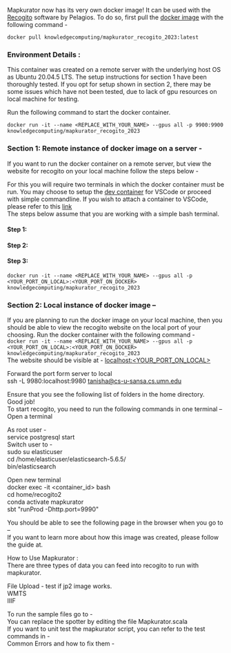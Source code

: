Mapkurator now has its very own docker image! It can be used with the [Recogito](https://github.com/pelagios/recogito2) software by Pelagios. 
To do so, first pull the [docker image](https://hub.docker.com/r/knowledgecomputing/mapkurator_recogito_2023/tags) with the following command - 

`docker pull knowledgecomputing/mapkurator_recogito_2023:latest`

### Environment Details : 
This container was created on a remote server with the underlying host OS as Ubuntu 20.04.5 LTS.
The setup instructions for section 1 have been thoroughly tested. If you opt for setup shown in section 2, there may be some issues which have not been tested, due to lack of gpu resources on local machine for testing. 

Run the following command to start the docker container.

```docker run -it --name <REPLACE_WITH_YOUR_NAME> --gpus all -p 9900:9900 knowledgecomputing/mapkurator_recogito_2023```  

### Section 1: Remote instance of docker image on a server - 
If you want to run the docker container on a remote server, but view the website for recogito on your local machine follow the steps below - 

For this you will require two terminals in which the docker container must be run. You  may choose to setup the [dev container](https://code.visualstudio.com/docs/devcontainers/tutorial) for VSCode or proceed with simple commandline. If you wish to attach a container to VSCode, please refer to this [link](https://code.visualstudio.com/docs/devcontainers/attach-container)   
The steps below assume that you are working with a simple bash terminal. 
#### Step 1:   
#### Step 2:   
#### Step 3:   

```docker run -it --name <REPLACE_WITH_YOUR_NAME> --gpus all -p <YOUR_PORT_ON_LOCAL>:<YOUR_PORT_ON_DOCKER> knowledgecomputing/mapkurator_recogito_2023```   

### Section 2: Local instance of docker image –
If you are planning to run the docker image on your local machine, then you should be able to view the recogito website on the local port of your choosing. 
Run the docker container with the following command -    
```docker run -it --name <REPLACE_WITH_YOUR_NAME> --gpus all -p <YOUR_PORT_ON_LOCAL>:<YOUR_PORT_ON_DOCKER> knowledgecomputing/mapkurator_recogito_2023```   
The website should be visible at - [localhost:<YOUR_PORT_ON_LOCAL>](localhost:<YOUR_PORT_ON_LOCAL>)   


Forward the port form server to local   
ssh -L 9980:localhost:9980 tanisha@cs-u-sansa.cs.umn.edu  

Ensure that you see the following list of folders in the home directory.  
Good job!  
To start recogito, you need to run the following commands in one terminal –  
Open a terminal  
 
As root user -   
service postgresql start  
Switch user to -  
sudo su elasticuser  
cd /home/elasticuser/elasticsearch-5.6.5/  
bin/elasticsearch  
 
Open new terminal  
docker exec -it <container_id> bash  
cd home/recogito2  
conda activate mapkurator  
sbt "runProd -Dhttp.port=9990"  
 
You should be able to see the following page in the browser when you go to –  
If you want to learn more about how this image was created, please follow the guide at.  

How to Use Mapkurator :    
There are three types of data you can feed into recogito to run with  mapkurator.  

File Upload - test if jp2 image works.   
WMTS  
IIIF  

To run the sample files go to -   
You can replace the spotter by editing the file Mapkurator.scala   
If you want to unit test the mapkurator script, you can refer to the test commands in -   
Common Errors and how to fix them -   

 

